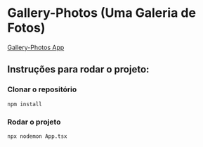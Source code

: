 # Gallery-Photos (Uma Galeria de Fotos)

[Gallery-Photos App](https://gallery-photos-boi2.vercel.app/)

## Instruções para rodar o projeto:

### Clonar o repositório

```
npm install
```

### Rodar o projeto

```
npx nodemon App.tsx
```
